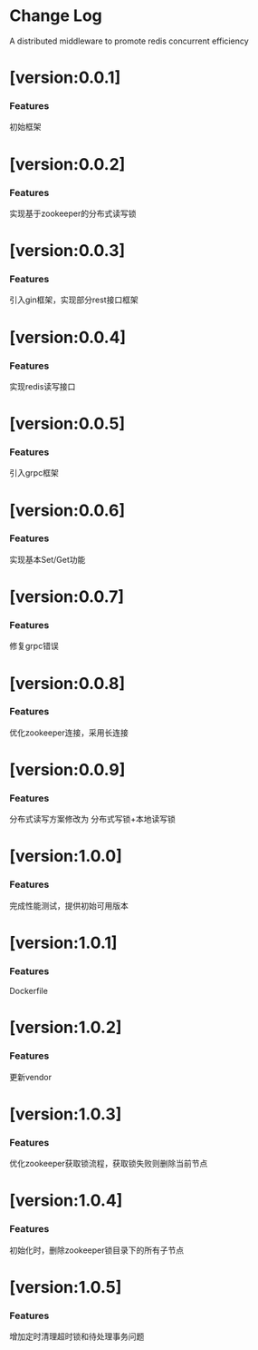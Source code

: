 # Change Log

A distributed middleware to promote redis concurrent efficiency

# [version:0.0.1]
### Features
初始框架

# [version:0.0.2]
### Features
实现基于zookeeper的分布式读写锁

# [version:0.0.3]
### Features
引入gin框架，实现部分rest接口框架

# [version:0.0.4]
### Features
实现redis读写接口

# [version:0.0.5]
### Features
引入grpc框架

# [version:0.0.6]
### Features
实现基本Set/Get功能

# [version:0.0.7]
### Features
修复grpc错误

# [version:0.0.8]
### Features
优化zookeeper连接，采用长连接

# [version:0.0.9]
### Features
分布式读写方案修改为 分布式写锁+本地读写锁

# [version:1.0.0]
### Features
完成性能测试，提供初始可用版本

# [version:1.0.1]
### Features
Dockerfile

# [version:1.0.2]
### Features
更新vendor

# [version:1.0.3]
### Features
优化zookeeper获取锁流程，获取锁失败则删除当前节点

# [version:1.0.4]
### Features
初始化时，删除zookeeper锁目录下的所有子节点

# [version:1.0.5]
### Features
增加定时清理超时锁和待处理事务问题